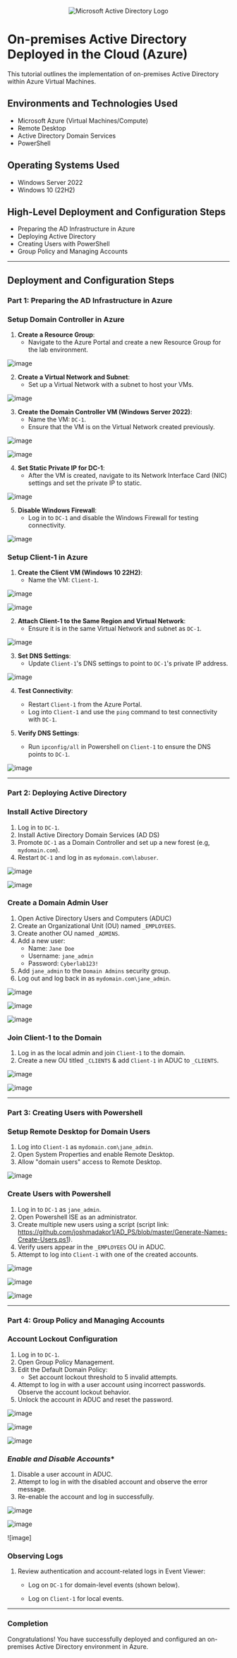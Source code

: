 <p align="center">
<img src="https://i.imgur.com/pU5A58S.png" alt="Microsoft Active Directory Logo"/>
</p>

<h1>On-premises Active Directory Deployed in the Cloud (Azure)</h1>
This tutorial outlines the implementation of on-premises Active Directory within Azure Virtual Machines.<br />

<h2>Environments and Technologies Used</h2>

- Microsoft Azure (Virtual Machines/Compute)
- Remote Desktop
- Active Directory Domain Services
- PowerShell

<h2>Operating Systems Used </h2>

- Windows Server 2022
- Windows 10 (22H2)

<h2>High-Level Deployment and Configuration Steps</h2>

- Preparing the AD Infrastructure in Azure
- Deploying Active Directory
- Creating Users with PowerShell
- Group Policy and Managing Accounts

---

<h2>Deployment and Configuration Steps</h2>

### Part 1: Preparing the AD Infrastructure in Azure

### **Setup Domain Controller in Azure**
1. **Create a Resource Group**:
   - Navigate to the Azure Portal and create a new Resource Group for the lab environment. 

![image](https://github.com/Edwin387/configure-ad/blob/main/shot%201.PNG?raw=true)

2. **Create a Virtual Network and Subnet**:
   - Set up a Virtual Network with a subnet to host your VMs.

![image](https://github.com/Edwin387/configure-ad/blob/main/shot%202.PNG?raw=true)

3. **Create the Domain Controller VM (Windows Server 2022)**:
   - Name the VM: `DC-1`.
   - Ensure that the VM is on the Virtual Network created previously. 

![image](https://github.com/Edwin387/configure-ad/blob/main/shot%203.PNG?raw=true)

![image](https://github.com/Edwin387/configure-ad/blob/main/shot%204.PNG?raw=true)

4. **Set Static Private IP for DC-1**:
   - After the VM is created, navigate to its Network Interface Card (NIC) settings and set the private IP to static.

![image](https://github.com/Edwin387/configure-ad/blob/main/shot%205.PNG?raw=true)

5. **Disable Windows Firewall**:
   - Log in to `DC-1` and disable the Windows Firewall for testing connectivity.

![image](https://github.com/Edwin387/configure-ad/blob/main/shot%206.jpg?raw=true)

### **Setup Client-1 in Azure**
1. **Create the Client VM (Windows 10 22H2)**:
     - Name the VM: `Client-1`.

![image](https://github.com/Edwin387/configure-ad/blob/main/shot%207.PNG?raw=true)

![image](https://github.com/Edwin387/configure-ad/blob/main/shot%208.PNG?raw=true)

2. **Attach Client-1 to the Same Region and Virtual Network**:
   - Ensure it is in the same Virtual Network and subnet as `DC-1`.

![image](https://github.com/Edwin387/configure-ad/blob/main/shot%209.PNG?raw=true)

3. **Set DNS Settings**:
   - Update `Client-1`'s DNS settings to point to `DC-1`'s private IP address.

![image](https://github.com/Edwin387/configure-ad/blob/main/shot%2010.PNG?raw=true)

4. **Test Connectivity**:
   - Restart `Client-1` from the Azure Portal.
   - Log into `Client-1` and use the `ping` command to test connectivity with `DC-1`.

5. **Verify DNS Settings**:
   - Run `ipconfig/all` in Powershell on `Client-1` to ensure the DNS points to `DC-1`.

![image](https://github.com/Edwin387/configure-ad/blob/main/Shot%2011.PNG?raw=true)

---

### Part 2: Deploying Active Directory 

### **Install Active Directory**
1. Log in to `DC-1`.
2. Install Active Directory Domain Services (AD DS)
3. Promote `DC-1` as a Domain Controller and set up a new forest (e.g, `mydomain.com`).
4. Restart `DC-1` and log in as `mydomain.com\labuser`.

![image](https://github.com/Edwin387/configure-ad/blob/main/shot%2011.5.PNG?raw=true)

![image](https://github.com/Edwin387/configure-ad/blob/main/shot%2012.PNG?raw=true)

### **Create a Domain Admin User**
1. Open Active Directory Users and Computers (ADUC)
2. Create an Organizational Unit (OU) named `_EMPLOYEES`.
3. Create another OU named `_ADMINS`.
4. Add a new user:
   - Name: `Jane Doe`
   - Username: `jane_admin`
   - Password: `Cyberlab123!`
5. Add `jane_admin` to the `Domain Admins` security group.
6. Log out and log back in as `mydomain.com\jane_admin`.

![image](https://github.com/Edwin387/configure-ad/blob/main/shot%2013.PNG?raw=true)

![image](https://github.com/Edwin387/configure-ad/blob/main/shot%2014.PNG?raw=true)

![image](https://github.com/Edwin387/configure-ad/blob/main/shot%2015.PNG?raw=true)

### **Join Client-1 to the Domain**
1. Log in as the local admin and join `Client-1` to the domain.
2. Create a new OU titled `_CLIENTS` & add `Client-1` in ADUC to `_CLIENTS`.

![image](https://github.com/Edwin387/configure-ad/blob/main/Extra%201.PNG?raw=true)

![image](https://github.com/Edwin387/configure-ad/blob/main/shot%2016.PNG?raw=true)

---

### Part 3: Creating Users with Powershell

### **Setup Remote Desktop for Domain Users**
1. Log into `Client-1` as `mydomain.com\jane_admin`.
2. Open System Properties and enable Remote Desktop.
3. Allow "domain users" access to Remote Desktop.

![image](https://github.com/Edwin387/configure-ad/blob/main/shot%2017.PNG?raw=true)

### **Create Users with Powershell**
1. Log in to `DC-1` as `jane_admin`.
2. Open Powershell ISE as an administrator.
3. Create multiple new users using a script (script link: https://github.com/joshmadakor1/AD_PS/blob/master/Generate-Names-Create-Users.ps1).
4. Verify users appear in the `_EMPLOYEES` OU in ADUC.
5. Attempt to log into `Client-1` with one of the created accounts.

![image](https://github.com/Edwin387/configure-ad/blob/main/shot%2018.PNG?raw=true)

![image](https://github.com/Edwin387/configure-ad/blob/main/shot%2019.PNG?raw=true)

![image](https://github.com/Edwin387/configure-ad/blob/main/shot%2020.png?raw=true)

---

### Part 4: Group Policy and Managing Accounts 

### **Account Lockout Configuration**
1. Log in to `DC-1`.
2. Open Group Policy Management.
3. Edit the Default Domain Policy:
   - Set account lockout threshold to 5 invalid attempts.
 4. Attempt to log in with a user account using incorrect passwords. Observe the account lockout behavior. 
5. Unlock the account in ADUC and reset the password.

![image](https://github.com/Edwin387/configure-ad/blob/main/shot%2021.PNG?raw=true) 

![image](https://github.com/Edwin387/configure-ad/blob/main/shot%2022.png?raw=true)

![image](https://github.com/Edwin387/configure-ad/blob/main/shot%2023.PNG?raw=true)

### *Enable and Disable Accounts**
1. Disable a user account in ADUC.
2. Attempt to log in with the disabled account and observe the error message.
3. Re-enable the account and log in successfully.

![image](https://github.com/Edwin387/configure-ad/blob/main/shot%2024.PNG?raw=true)

![image](https://github.com/Edwin387/configure-ad/blob/main/shot%2025.png?raw=true)

![image] 

### **Observing Logs**
1. Review authentication and account-related logs in Event Viewer:
   - Log on `DC-1` for domain-level events (shown below).
   - Log on `Client-1` for local events.

     <p>
       
     </p>

---

### Completion

Congratulations! You have successfully deployed and configured an on-premises Active Directory environment in Azure. 
